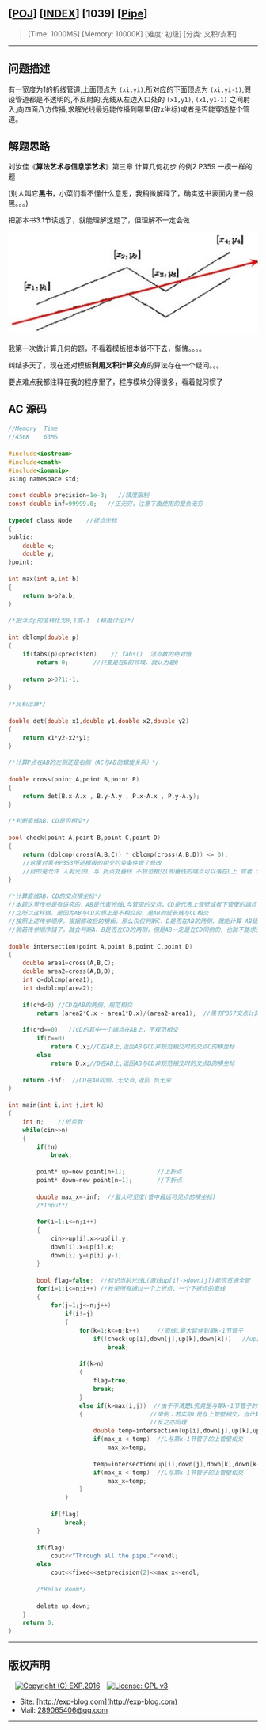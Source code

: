 ## [[POJ](http://poj.org/)] [[INDEX](https://github.com/lyy289065406/POJ-Solving-Reports)] [1039] [[Pipe](http://poj.org/problem?id=1039)]

> [Time: 1000MS] [Memory: 10000K] [难度: 初级] [分类: 叉积/点积]

------

## 问题描述

有一宽度为1的折线管道,上面顶点为 `(xi,yi)`,所对应的下面顶点为 `(xi,yi-1)`,假设管道都是不透明的,不反射的,光线从左边入口处的 `(x1,y1)`, `(x1,y1-1)` 之间射入,向四面八方传播,求解光线最远能传播到哪里(取x坐标)或者是否能穿透整个管道。


## 解题思路

刘汝佳《**算法艺术与信息学艺术**》第三章 计算几何初步 的例2  P359 一模一样的题

(别人叫它**黑书**，小菜们看不懂什么意思，我稍微解释了，确实这书表面内里一般黑。。。)

把那本书3.1节读透了，就能理解这题了，但理解不一定会做

![](/reports/POJ1039-Pipe/img/01.png)


我第一次做计算几何的题，不看着模板根本做不下去，惭愧。。。。

纠结多天了，现在还对模板**利用叉积计算交点**的算法存在一个疑问。。。

要点难点我都注释在我的程序里了，程序模块分得很多，看着就习惯了


## AC 源码


```c
//Memory  Time 
//456K    63MS 

#include<iostream>
#include<cmath>
#include<iomanip>
using namespace std;

const double precision=1e-3;   //精度限制
const double inf=99999.0;   //正无穷，注意下面使用的是负无穷

typedef class Node    //折点坐标
{
public:
	double x;
	double y;
}point;

int max(int a,int b)
{
	return a>b?a:b;
}

/*把浮点p的值转化为0,1或-1  (精度讨论)*/

int dblcmp(double p)
{
	if(fabs(p)<precision)    // fabs()  浮点数的绝对值
		return 0;       //只要是在0的邻域，就认为是0

	return p>0?1:-1;
}

/*叉积运算*/

double det(double x1,double y1,double x2,double y2)
{
	return x1*y2-x2*y1;
}

/*计算P点在AB的左侧还是右侧（AC与AB的螺旋关系）*/

double cross(point A,point B,point P)
{
	return det(B.x-A.x , B.y-A.y , P.x-A.x , P.y-A.y);
}

/*判断直线AB、CD是否相交*/

bool check(point A,point B,point C,point D)
{
	return (dblcmp(cross(A,B,C)) * dblcmp(cross(A,B,D)) <= 0);
	//这里对黑书P353所述模板的相交约束条件做了修改
	//目的是允许 入射光线L 与 折点处垂线 不规范相交(即垂线的端点可以落在L上 或者 允许延长线相交)
}

/*计算直线AB、CD的交点横坐标*/
//本题这里传参是有讲究的，AB是代表光线L与管道的交点，CD是代表上管壁或者下管壁的端点
//之所以这样做，是因为AB与CD实质上是不相交的，是AB的延长线与CD相交
//按照上述传参顺序，根据修改后的模板，那么仅仅判断C、D是否在AB的两侧，就能计算 AB延长线与CD的交点
//倘若传参顺序错了，就会判断A、B是否在CD的两侧，但是AB一定是在CD同侧的，也就不能求交点了

double intersection(point A,point B,point C,point D)
{
	double area1=cross(A,B,C);
	double area2=cross(A,B,D);
	int c=dblcmp(area1);
	int d=dblcmp(area2);

	if(c*d<0) //CD在AB的两侧，规范相交
		return (area2*C.x - area1*D.x)/(area2-area1);  //黑书P357交点计算公式

	if(c*d==0)   //CD的其中一个端点在AB上，不规范相交
		if(c==0)
			return C.x;//C在AB上,返回AB与CD非规范相交时的交点C的横坐标
		else
			return D.x;//D在AB上,返回AB与CD非规范相交时的交点D的横坐标

	return -inf;  //CD在AB同侧，无交点,返回 负无穷
}

int main(int i,int j,int k)
{
	int n;    //折点数
	while(cin>>n)
	{
		if(!n)
			break;

		point* up=new point[n+1];         //上折点
		point* down=new point[n+1];       //下折点

		double max_x=-inf;  //最大可见度(管中最远可见点的横坐标)
		/*Input*/

		for(i=1;i<=n;i++)
		{
			cin>>up[i].x>>up[i].y;
			down[i].x=up[i].x;
			down[i].y=up[i].y-1;
		}

		bool flag=false;  //标记当前光线L(直线up[i]->down[j])能否贯通全管
		for(i=1;i<=n;i++) //枚举所有通过一个上折点、一个下折点的直线
		{
			for(j=1;j<=n;j++)
				if(i!=j)
				{
					for(k=1;k<=n;k++)     //直线L最大延伸到第k-1节管子
						if(!check(up[i],down[j],up[k],down[k]))   //up[k]->down[k]为折点处垂直x轴的直线
							break;

					if(k>n)
					{
						flag=true;
						break;
					}
					else if(k>max(i,j))  //由于不清楚L究竟是与第k-1节管子的上管壁还是下管壁相交，因此都计算交点，取最优
					{                   //举例：若实际L是与上管壁相交，当计算下管壁时，得到的是第k-1个下折点，并不会是最优
						                //反之亦同理 
						double temp=intersection(up[i],down[j],up[k],up[k-1]);
						if(max_x < temp)  //L与第k-1节管子的上管壁相交
							max_x=temp;

						temp=intersection(up[i],down[j],down[k],down[k-1]);
						if(max_x < temp)  //L与第k-1节管子的上管壁相交
							max_x=temp;
					}
				}

			if(flag)
				break;
		}

		if(flag)
			cout<<"Through all the pipe."<<endl;
		else
			cout<<fixed<<setprecision(2)<<max_x<<endl;

		/*Relax Room*/

		delete up,down;
	}
	return 0;
}
```

------

## 版权声明

　[![Copyright (C) EXP,2016](https://img.shields.io/badge/Copyright%20(C)-EXP%202016-blue.svg)](http://exp-blog.com)　[![License: GPL v3](https://img.shields.io/badge/License-GPL%20v3-blue.svg)](https://www.gnu.org/licenses/gpl-3.0)
  

- Site: [http://exp-blog.com](http://exp-blog.com) 
- Mail: <a href="mailto:289065406@qq.com?subject=[EXP's Github]%20Your%20Question%20（请写下您的疑问）&amp;body=What%20can%20I%20help%20you?%20（需要我提供什么帮助吗？）">289065406@qq.com</a>


------
